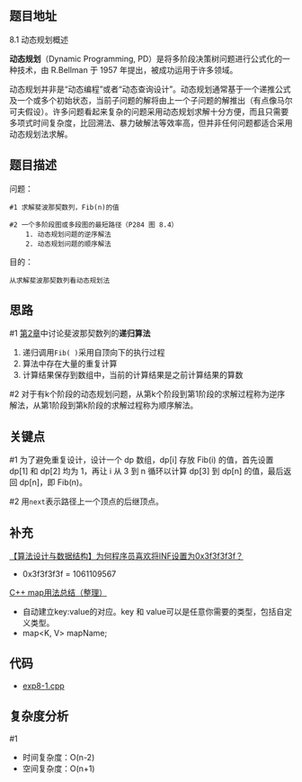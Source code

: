 <!--
 * @Date        : 2020-05-02 20:37:47
 * @LastEditors : anlzou
 * @Github      : https://github.com/anlzou
 * @LastEditTime: 2020-12-20 17:45:45
 * @FilePath    : \algorithm-design\chapters\chapter08-dynamic-programming\test8-1.md
 * @Describe    : 
 -->
 
## 题目地址
8.1 动态规划概述

**动态规划**（Dynamic Programming, PD）是将多阶段决策树问题进行公式化的一种技术，由 R.Bellman 于 1957 年提出，被成功运用于许多领域。

动态规划并非是“动态编程”或者“动态查询设计”。动态规划通常基于一个递推公式及一个或多个初始状态，当前子问题的解将由上一个子问题的解推出（有点像马尔可夫假设）。许多问题看起来复杂的问题采用动态规划求解十分方便，而且只需要多项式时间复杂度，比回溯法、暴力破解法等效率高，但并非任何问题都适合采用动态规划法求解。

## 题目描述

问题：
```
#1 求解斐波那契数列，Fib(n)的值

#2 一个多阶段图或多段图的最短路径（P284 图 8.4）
    1. 动态规划问题的逆序解法 
    2. 动态规划问题的顺序解法
```
目的：
```
从求解斐波那契数列看动态规划法
```

## 思路
#1 [第2章](./../chapter02-recursive-algorithm-design-art/problems.md)中讨论斐波那契数列的**递归算法**

1. 递归调用<code>Fib( )</code>采用自顶向下的执行过程
2. 算法中存在大量的重复计算
3. 计算结果保存到数组中，当前的计算结果是之前计算结果的算数

#2 对于有k个阶段的动态规划问题，从第k个阶段到第1阶段的求解过程称为逆序解法，从第1阶段到第k阶段的求解过程称为顺序解法。

## 关键点
#1 为了避免重复设计，设计一个 dp 数组，dp[i] 存放 Fib(i) 的值，首先设置 dp[1] 和 dp[2] 均为 1，再让 i 从 3 到 n 循环以计算 dp[3] 到 dp[n] 的值，最后返回 dp[n]，即 Fib(n)。

#2 用`next`表示路径上一个顶点的后继顶点。

## 补充
[【算法设计与数据结构】为何程序员喜欢将INF设置为0x3f3f3f3f？](https://blog.csdn.net/jiange_zh/article/details/50198097)
- 0x3f3f3f3f = 1061109567

[C++ map用法总结（整理）](https://blog.csdn.net/sevenjoin/article/details/81943864)
- 自动建立key:value的对应。key 和 value可以是任意你需要的类型，包括自定义类型。
- map<K, V> mapName;

## 代码
- [exp8-1.cpp](./code/exp8-1.cpp)

## 复杂度分析
#1
- 时间复杂度：O(n-2)
- 空间复杂度：O(n+1)